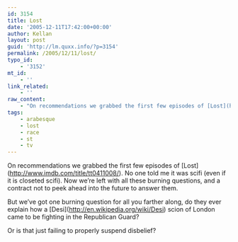 ```yaml
---
id: 3154
title: Lost
date: '2005-12-11T17:42:00+00:00'
author: Kellan
layout: post
guid: 'http://lm.quxx.info/?p=3154'
permalink: /2005/12/11/lost/
typo_id:
    - '3152'
mt_id:
    - ''
link_related:
    - ''
raw_content:
    - "On recommendations we grabbed the first few episodes of [Lost](http://www.imdb.com/title/tt0411008/).  No one told me it was scifi (even if it is closeted scifi).  Now we\\'re left with all these burning questions, and a contract not to peek ahead into the future to answer them.\r\n\r\nBut we\\'ve got one burning question for all you farther along, do they ever explain how a [Desi](http://en.wikipedia.org/wiki/Desi) scion  of London came to be fighting in the Republican Guard?  \r\n\r\nOr is that just failing to properly suspend disbelief?"
tags:
    - arabesque
    - lost
    - race
    - st
    - tv
---
```


On recommendations we grabbed the first few episodes of \[Lost\](http://www.imdb.com/title/tt0411008/). No one told me it was scifi (even if it is closeted scifi). Now we’re left with all these burning questions, and a contract not to peek ahead into the future to answer them.

But we’ve got one burning question for all you farther along, do they ever explain how a \[Desi\](http://en.wikipedia.org/wiki/Desi) scion of London came to be fighting in the Republican Guard?

Or is that just failing to properly suspend disbelief?